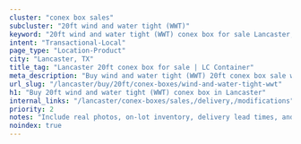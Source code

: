 ```yaml
---
cluster: "conex box sales"
subcluster: "20ft wind and water tight (WWT)"
keyword: "20ft wind and water tight (WWT) conex box for sale Lancaster, TX"
intent: "Transactional-Local"
page_type: "Location-Product"
city: "Lancaster, TX"
title_tag: "Lancaster 20ft conex box for sale | LC Container"
meta_description: "Buy wind and water tight (WWT) 20ft conex box sale with local delivery in Lancaster, TX. LC Container — local Since 2003. Request a fast quote today."
url_slug: "/lancaster/buy/20ft/conex-boxes/wind-and-water-tight-wwt"
h1: "Buy 20ft wind and water tight (WWT) conex box in Lancaster"
internal_links: "/lancaster/conex-boxes/sales,/delivery,/modifications"
priority: 2
notes: "Include real photos, on-lot inventory, delivery lead times, and financing info."
noindex: true
---
```


<!-- TODO: Add unique city/inventory copy, images, and internal links here. -->
